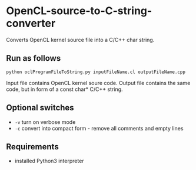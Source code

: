 # OpenCL-source-to-C-string-converter
Converts OpenCL kernel source file into a C/C++ char string.

## Run as follows
```batch
python oclProgramFileToString.py inputFileName.cl outputFileName.cpp
```

Input file contains OpenCL kernel soure code. Output file contains the same code, but in form of a const char* C/C++ string.

## Optional switches
- ```-v``` turn on verbose mode
- ```-c``` convert into compact form - remove all comments and empty lines

## Requirements
- installed Python3 interpreter

